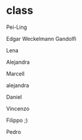 # class

Pei-Ling

Edgar Weckelmann Gandolfi

Lena 

Alejandra

Marcell

alejandra

Daniel

Vincenzo

Filippo ;)

Pedro